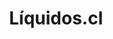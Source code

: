 ---
title: "Líquidos.cl"
url: /providencia/liquidos-cl-avenida-francisco-bilbao/
shop: Spirituosen
---